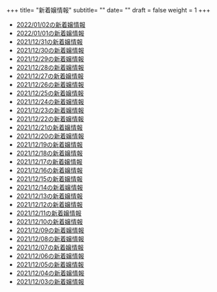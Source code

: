 +++
title= "新着嬢情報"
subtitle= ""
date= ""
draft = false
weight = 1
+++
- [2022/01/02の新着嬢情報](/post/2022-01-02)
- [2022/01/01の新着嬢情報](/post/2022-01-01)
- [2021/12/31の新着嬢情報](/post/2021-12-31)
- [2021/12/30の新着嬢情報](/post/2021-12-30)
- [2021/12/29の新着嬢情報](/post/2021-12-29)
- [2021/12/28の新着嬢情報](/post/2021-12-28)
- [2021/12/27の新着嬢情報](/post/2021-12-27)
- [2021/12/26の新着嬢情報](/post/2021-12-26)
- [2021/12/25の新着嬢情報](/post/2021-12-25)
- [2021/12/24の新着嬢情報](/post/2021-12-24)
- [2021/12/23の新着嬢情報](/post/2021-12-23)
- [2021/12/22の新着嬢情報](/post/2021-12-22)
- [2021/12/21の新着嬢情報](/post/2021-12-21)
- [2021/12/20の新着嬢情報](/post/2021-12-20)
- [2021/12/19の新着嬢情報](/post/2021-12-19)
- [2021/12/18の新着嬢情報](/post/2021-12-18)
- [2021/12/17の新着嬢情報](/post/2021-12-17)
- [2021/12/16の新着嬢情報](/post/2021-12-16)
- [2021/12/15の新着嬢情報](/post/2021-12-15)
- [2021/12/14の新着嬢情報](/post/2021-12-14)
- [2021/12/13の新着嬢情報](/post/2021-12-13)
- [2021/12/12の新着嬢情報](/post/2021-12-12)
- [2021/12/11の新着嬢情報](/post/2021-12-11)
- [2021/12/10の新着嬢情報](/post/2021-12-10)
- [2021/12/09の新着嬢情報](/post/2021-12-09)
- [2021/12/08の新着嬢情報](/post/2021-12-08)
- [2021/12/07の新着嬢情報](/post/2021-12-07)
- [2021/12/06の新着嬢情報](/post/2021-12-06)
- [2021/12/05の新着嬢情報](/post/2021-12-05)
- [2021/12/04の新着嬢情報](/post/2021-12-04)
- [2021/12/03の新着嬢情報](/post/2021-12-03)
